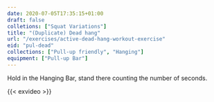 ```yaml
---
date: 2020-07-05T17:35:15+01:00
draft: false
colletions: ["Squat Variations"]
title: "(Duplicate) Dead hang"
url: "/exercises/active-dead-hang-workout-exercise"
eid: "pul-dead"
collections: ["Pull-up friendly", "Hanging"]
equipment: ["Pull-up Bar"]
---
```

Hold in the Hanging Bar, stand there counting the number of seconds.

<!--more-->

{{< exvideo >}}
